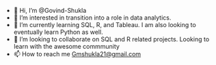 - 👋 Hi, I’m @Govind-Shukla
- 👀 I’m interested in transition into a role in data analytics. 
- 🌱 I’m currently learning SQL, R, and Tableau. I am also looking to eventually learn Python as well.
- 💞️ I’m looking to collaborate on SQL and R related projects. Looking to learn with the awesome commmunity
- 📫 How to reach me Gmshukla21@gmail.com
<!---
Govind-Shukla/Govind-Shukla is a ✨ special ✨ repository because its `README.md` (this file) appears on your GitHub profile.
You can click the Preview link to take a look at your changes.
--->
